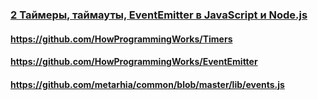 ### [2 Таймеры, таймауты, EventEmitter в JavaScript и Node.js](https://www.youtube.com/watch?v=LK2jveAnRNg)

#### https://github.com/HowProgrammingWorks/Timers

#### https://github.com/HowProgrammingWorks/EventEmitter

#### https://github.com/metarhia/common/blob/master/lib/events.js

